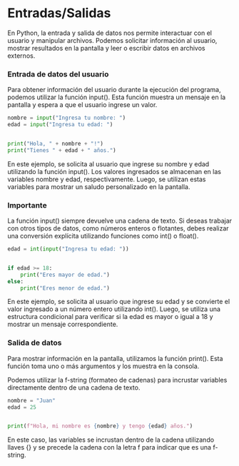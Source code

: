 # Entradas/Salidas

En Python, la entrada y salida de datos nos permite interactuar con el usuario y manipular archivos. Podemos solicitar información al usuario, mostrar resultados en la pantalla y leer o escribir datos en archivos externos.

### Entrada de datos del usuario

Para obtener información del usuario durante la ejecución del programa, podemos utilizar la función input(). Esta función muestra un mensaje en la pantalla y espera a que el usuario ingrese un valor.

```python
nombre = input("Ingresa tu nombre: ")
edad = input("Ingresa tu edad: ")


print("Hola, " + nombre + "!")
print("Tienes " + edad + " años.")
```

En este ejemplo, se solicita al usuario que ingrese su nombre y edad utilizando la función input(). Los valores ingresados se almacenan en las variables nombre y edad, respectivamente. Luego, se utilizan estas variables para mostrar un saludo personalizado en la pantalla.

### Importante

La función input() siempre devuelve una cadena de texto. Si deseas trabajar con otros tipos de datos, como números enteros o flotantes, debes realizar una conversión explícita utilizando funciones como int() o float().

```python
edad = int(input("Ingresa tu edad: "))


if edad >= 18:
    print("Eres mayor de edad.")
else:
    print("Eres menor de edad.")
```

En este ejemplo, se solicita al usuario que ingrese su edad y se convierte el valor ingresado a un número entero utilizando int(). Luego, se utiliza una estructura condicional para verificar si la edad es mayor o igual a 18 y mostrar un mensaje correspondiente.

 

### Salida de datos

Para mostrar información en la pantalla, utilizamos la función print(). Esta función toma uno o más argumentos y los muestra en la consola.

Podemos utilizar la f-string (formateo de cadenas) para incrustar variables directamente dentro de una cadena de texto.

```python
nombre = "Juan"
edad = 25


print(f"Hola, mi nombre es {nombre} y tengo {edad} años.")
```

En este caso, las variables se incrustan dentro de la cadena utilizando llaves {} y se precede la cadena con la letra f para indicar que es una f-string.